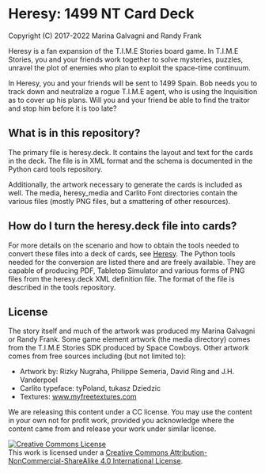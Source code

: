 
[Heresy]: http://heresy.mrtrashcan.com

# Heresy: 1499 NT Card Deck
Copyright (C) 2017-2022 Marina Galvagni and Randy Frank

Heresy is a fan expansion of the T.I.M.E Stories board game. In T.I.M.E 
Stories, you and your friends work together to solve mysteries, 
puzzles, unravel the plot of enemies who plan to exploit the 
space-time continuum. 

In Heresy, you and your friends will be 
sent to 1499 Spain. Bob needs you to track down and neutralize 
a rogue T.I.M.E agent, who is using the Inquisition as to cover 
up his plans. Will you and your friend be able to find the traitor 
and stop him before it is too late?

## What is in this repository?
The primary file is heresy.deck.  It contains the layout and
text for the cards in the deck.  The file is in XML format
and the schema is documented in the Python card tools repository.

Additionally, the artwork necessary to generate the cards
is included as well. The media, heresy_media and Carlito Font 
directories contain the various files (mostly PNG files, but
a smattering of other resources).

## How do I turn the heresy.deck file into cards?
For more details on the scenario and how to obtain the tools needed to
convert these files into a deck of cards, see [Heresy].  The Python tools
needed for the conversion are listed there and are freely available.
They are capable of producing PDF, Tabletop Simulator and various forms 
of PNG files from the heresy.deck XML definition file.  The format of
the file is described in the tools repository.

## License
The story itself and much of the artwork was produced my Marina Galvagni or Randy Frank.
Some game element artwork (the media directory) comes from the T.I.M.E Stories SDK produced
by Space Cowboys.  Other artwork comes from free sources including (but not limited to):

- Artwork by: Rizky Nugraha, Philippe Semeria, David Ring and J.H. Vanderpoel
- Carlito typeface: tyPoland, tukasz Dziedzic
- Textures: www.myfreetextures.com

We are releasing this content under a CC license.  You may use the content in your
own not for profit work, provided you acknowledge where the content came from
and release your work under similar license.

<a rel="license" href="http://creativecommons.org/licenses/by-nc-sa/4.0/"><img alt="Creative Commons License" style="border-width:0" src="https://i.creativecommons.org/l/by-nc-sa/4.0/88x31.png" /></a><br />This work is licensed under a <a rel="license" href="http://creativecommons.org/licenses/by-nc-sa/4.0/">Creative Commons Attribution-NonCommercial-ShareAlike 4.0 International License</a>.
